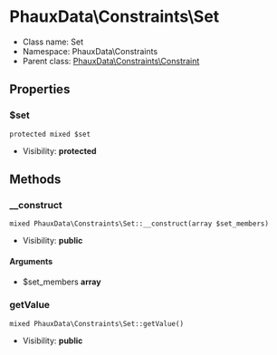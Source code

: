 PhauxData\Constraints\Set
===============






* Class name: Set
* Namespace: PhauxData\Constraints
* Parent class: [PhauxData\Constraints\Constraint](PhauxData-Constraints-Constraint.md)





Properties
----------


### $set

```
protected mixed $set
```





* Visibility: **protected**


Methods
-------


### __construct

```
mixed PhauxData\Constraints\Set::__construct(array $set_members)
```





* Visibility: **public**

#### Arguments

* $set_members **array**



### getValue

```
mixed PhauxData\Constraints\Set::getValue()
```





* Visibility: **public**



